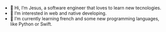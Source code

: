 - 👋 Hi, I’m Jesus, a software engineer that loves to learn new tecnologies.
- 👀 I’m interested in web and native developing.
- 🌱 I’m currently learning french and some new programming languages, like Python or Swift.

<!---
jesusortegaa/jesusortegaa is a ✨ special ✨ repository because its `README.md` (this file) appears on your GitHub profile.
You can click the Preview link to take a look at your changes.
--->
